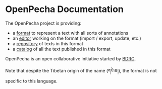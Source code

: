 
# OpenPecha Documentation


The OpenPecha project is providing:
- a [format](https://openpecha.github.io/format/) to represent a text with all sorts of annotations
- an [editor](https://openpecha.github.io/editor/) working on the format (import / export, update, etc.)
- a [repository](https://openpecha.github.io/repository/) of texts in this format
- a [catalog](https://openpecha.github.io/catalog/) of all the text published in this format

OpenPecha is an open collaborative initiative started by [BDRC](www.tbrc.org). 

Note that despite the Tibetan origin of the name (དཔེ་ཆ།), the format is not specific to this language.
